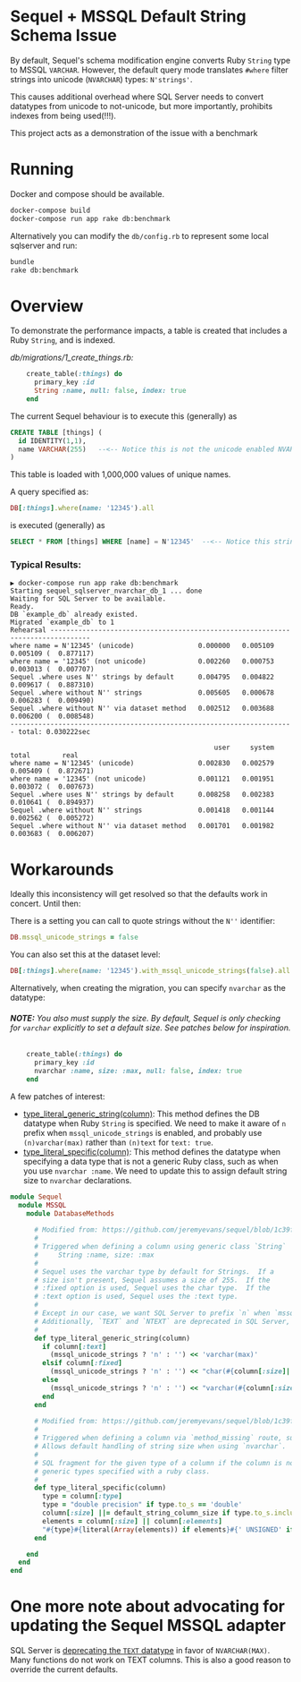 # Sequel + MSSQL Default String Schema Issue

By default, Sequel's schema modification engine converts Ruby `String` type to MSSQL `VARCHAR`. However, the default query mode translates `#where` filter strings into unicode (`NVARCHAR`) types: `N'strings'`.

This causes additional overhead where SQL Server needs to convert datatypes from unicode to not-unicode, but more importantly, prohibits indexes from being used(!!!).

This project acts as a demonstration of the issue with a benchmark

# Running

Docker and compose should be available.

```sh
docker-compose build
docker-compose run app rake db:benchmark
```

Alternatively you can modify the `db/config.rb` to represent some local sqlserver and run:

```sh
bundle
rake db:benchmark
```

# Overview

To demonstrate the performance impacts, a table is created that includes a Ruby `String`, and is indexed.

_db/migrations/1_create_things.rb:_

```rb
    create_table(:things) do
      primary_key :id
      String :name, null: false, index: true
    end
```

The current Sequel behaviour is to execute this (generally) as

```sql
CREATE TABLE [things] (
  id IDENTITY(1,1),
  name VARCHAR(255)   --<-- Notice this is not the unicode enabled NVARCHAR.
)

```

This table is loaded with 1,000,000 values of unique names.

A query specified as:

```rb
DB[:things].where(name: '12345').all
```

is executed (generally) as 

```sql
SELECT * FROM [things] WHERE [name] = N'12345'  --<-- Notice this string is preceded by `*N*'12345'`.
```

### Typical Results:

```
▶ docker-compose run app rake db:benchmark
Starting sequel_sqlserver_nvarchar_db_1 ... done
Waiting for SQL Server to be available.
Ready.
DB `example_db` already existed.
Migrated `example_db` to 1
Rehearsal --------------------------------------------------------------------------------
where name = N'12345' (unicode)                0.000000   0.005109   0.005109 (  0.877117)
where name = '12345' (not unicode)             0.002260   0.000753   0.003013 (  0.007707)
Sequel .where uses N'' strings by default      0.004795   0.004822   0.009617 (  0.887310)
Sequel .where without N'' strings              0.005605   0.000678   0.006283 (  0.009490)
Sequel .where without N'' via dataset method   0.002512   0.003688   0.006200 (  0.008548)
----------------------------------------------------------------------- total: 0.030222sec

                                                   user     system      total        real
where name = N'12345' (unicode)                0.002830   0.002579   0.005409 (  0.872671)
where name = '12345' (not unicode)             0.001121   0.001951   0.003072 (  0.007673)
Sequel .where uses N'' strings by default      0.008258   0.002383   0.010641 (  0.894937)
Sequel .where without N'' strings              0.001418   0.001144   0.002562 (  0.005272)
Sequel .where without N'' via dataset method   0.001701   0.001982   0.003683 (  0.006207)
```

# Workarounds

Ideally this inconsistency will get resolved so that the defaults work in concert. Until then:

There is a setting you can call to quote strings without the `N''` identifier:

```rb
DB.mssql_unicode_strings = false
```

You can also set this at the dataset level:

```rb
DB[:things].where(name: '12345').with_mssql_unicode_strings(false).all
```

Alternatively, when creating the migration, you can specify `nvarchar` as the datatype:

###### **_NOTE:_** You also must supply the size. By default, Sequel is only checking for `varchar` explicitly to set a default size. See patches below for inspiration.

```rb
    create_table(:things) do
      primary_key :id
      nvarchar :name, size: :max, null: false, index: true
    end
````

A few patches of interest:

- [type_literal_generic_string(column)](https://github.com/jeremyevans/sequel/blob/1c39f4d1c10fc655bd6914fffff34fa505ccc68b/lib/sequel/database/schema_methods.rb#L1019): This method defines the DB datatype when Ruby `String` is specified. We need to make it aware of `n` prefix when `mssql_unicode_strings` is enabled, and probably use `(n)varchar(max)` rather than `(n)text` for `text: true`.
- [type_literal_specific(column)](https://github.com/jeremyevans/sequel/blob/1c39f4d1c10fc655bd6914fffff34fa505ccc68b/lib/sequel/database/schema_methods.rb#L1051): This method defines the datatype when specifying a data type that is not a generic Ruby class, such as when you use `nvarchar :name`. We need to update this to assign default string size to `nvarchar` declarations.

```rb
module Sequel
  module MSSQL
    module DatabaseMethods
    
      # Modified from: https://github.com/jeremyevans/sequel/blob/1c39f4d1c10fc655bd6914fffff34fa505ccc68b/lib/sequel/database/schema_methods.rb#L1019
      #
      # Triggered when defining a column using generic class `String`
      #     String :name, size: :max
      #
      # Sequel uses the varchar type by default for Strings.  If a
      # size isn't present, Sequel assumes a size of 255.  If the
      # :fixed option is used, Sequel uses the char type.  If the
      # :text option is used, Sequel uses the :text type.
      #
      # Except in our case, we want SQL Server to prefix `n` when `mssql_unicode_strings` is enabled (default).
      # Additionally, `TEXT` and `NTEXT` are deprecated in SQL Server, and instead `NVARCHAR(MAX)` should be used.
      #
      def type_literal_generic_string(column)
        if column[:text]
          (mssql_unicode_strings ? 'n' : '') << 'varchar(max)'
        elsif column[:fixed]
          (mssql_unicode_strings ? 'n' : '') << "char(#{column[:size]||default_string_column_size})"
        else
          (mssql_unicode_strings ? 'n' : '') << "varchar(#{column[:size]||default_string_column_size})"
        end
      end
    
      # Modified from: https://github.com/jeremyevans/sequel/blob/1c39f4d1c10fc655bd6914fffff34fa505ccc68b/lib/sequel/database/schema_methods.rb#L1051
      #
      # Triggered when defining a column via `method_missing` route, such as when declaring `nvarchar` for the datatype, rather than `String`.
      # Allows default handling of string size when using `nvarchar`.
      #
      # SQL fragment for the given type of a column if the column is not one of the
      # generic types specified with a ruby class.
      #
      def type_literal_specific(column)
        type = column[:type]
        type = "double precision" if type.to_s == 'double'
        column[:size] ||= default_string_column_size if type.to_s.include? 'varchar'   # <-- Changed from `type.to_s == 'varchar'
        elements = column[:size] || column[:elements]
        "#{type}#{literal(Array(elements)) if elements}#{' UNSIGNED' if column[:unsigned]}"
      end

    end
  end
end
```

# One more note about advocating for updating the Sequel MSSQL adapter

SQL Server is [deprecating the `TEXT` datatype](https://docs.microsoft.com/en-us/sql/t-sql/data-types/ntext-text-and-image-transact-sql?view=sql-server-ver15) in favor of `NVARCHAR(MAX)`. Many functions do not work on TEXT columns. This is also a good reason to override the current defaults.
